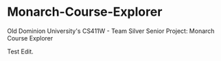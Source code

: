# Monarch-Course-Explorer
Old Dominion University's CS411W - Team Silver Senior Project: Monarch Course Explorer

Test Edit.
